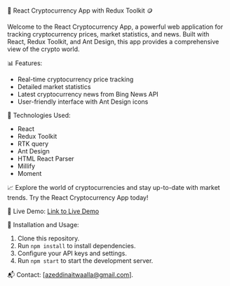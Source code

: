 🚀 React Cryptocurrency App with Redux Toolkit 🪙

Welcome to the React Cryptocurrency App, a powerful web application for tracking cryptocurrency prices, market statistics, and news. Built with React, Redux Toolkit, and Ant Design, this app provides a comprehensive view of the crypto world.

📊 Features:
- Real-time cryptocurrency price tracking
- Detailed market statistics
- Latest cryptocurrency news from Bing News API
- User-friendly interface with Ant Design icons

🔧 Technologies Used:
- React
- Redux Toolkit
- RTK query
- Ant Design
- HTML React Parser
- Millify
- Moment

📈 Explore the world of cryptocurrencies and stay up-to-date with market trends. Try the React Cryptocurrency App today!

🔗 Live Demo:
[Link to Live Demo](your-live-demo-link)

📝 Installation and Usage:
1. Clone this repository.
2. Run `npm install` to install dependencies.
3. Configure your API keys and settings.
4. Run `npm start` to start the development server.

📬 Contact:
[azeddinaitwaalla@gmail.com].
